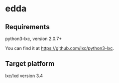 # edda

## Requirements

python3-lxc, version 2.0.7+

You can find it at https://github.com/lxc/python3-lxc.

## Target platform

lxc/lxd version 3.4
